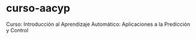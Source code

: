 # curso-aacyp
Curso: Introducción al Aprendizaje Automático: Aplicaciones a la Predicción y Control
